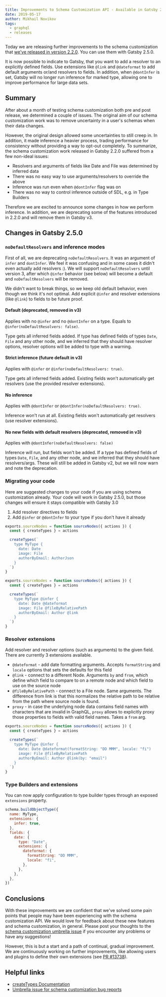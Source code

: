```yaml
---
title: Improvements to Schema Customization API - Available in Gatsby 2.5.0
date: 2019-05-17
author: Mikhail Novikov
tags:
  - graphql
  - releases
---
```


Today we are releasing further improvements to the schema customization that [we've released in version 2.2.0](/blog/2019-03-18-releasing-new-schema-customization). You can use them with Gatsby 2.5.0.

It is now possible to indicate to Gatsby, that you want to add a resolver to an explicitly defined fields. Use extensions like `@link` and `@dateformat` to add default arguments or/and resolvers to fields. In addition, when `@dontInfer` is set, Gatsby will no longer run inference for marked type, allowing one to improve performance for large data sets.

## Summary

After about a month of testing schema customization both pre and post release, we determined a couple of issues. The original aim of our schema customization work was to remove uncertainty in a user's schemas when their data changes.

However, the original design allowed some uncertainties to still creep in. In addition, it made inference a heavier process, trading performance for consistency without providing a way to opt-out completely. To summarize, the schema customization work released in Gatsby 2.2.0 suffered from a few non-ideal issues:

- Resolvers and arguments of fields like Date and File was determined by inferred data
- There was no easy way to use arguments/resolvers to override the above
- Inference was run even when `@dontInfer` flag was on
- There was no way to control inference outside of SDL, e.g. in Type Builders

Therefore we are excited to announce some changes in how we perform inference. In addition, we are deprecating some of the features introduced in 2.2.0 and will remove them in Gatsby v3.

## Changes in Gatsby 2.5.0

### `noDefaultResolvers` and inference modes

First of all, we are deprecating `noDefaultResolvers`. It was an argument of `infer` and `dontInfer`. We feel it was confusing and in some cases it didn't even actually add resolvers :). We will support `noDefaultResolvers` until version 3, after which `@infer` behavior (see below) will become a default and `noDefaultResolvers` will be removed.

We didn't want to break things, so we keep old default behavior, even though we think it's not optimal. Add explicit `@infer` and resolver extensions (like `@link`) to fields to be future proof.

#### Default (deprecated, removed in v3)

Applies with no `@infer` and no `@dontInfer` on a type. Equals to `@infer(noDefaultResolvers: false)`.

Type gets all inferred fields added. If type has defined fields of types `Date`, `File` and any other node, and we inferred that they should have resolver options, resolver options will be added to type with a warning.

#### Strict inference (future default in v3)

Applies with `@infer` or `@infer(noDefaultResolvers: true)`.

Type gets all inferred fields added. Existing fields won't automatically get resolvers (use the provided resolver extensions).

#### No inference

Applies with `@dontInfer` or `@dontInfer(noDefaultResolvers: true)`.

Inference won't run at all. Existing fields won't automatically get resolvers (use resolver extensions).

#### No new fields with default resolvers (deprecated, removed in v3)

Applies with `@dontInfer(noDefaultResolvers: false)`

Inference will run, but fields won't be added. If a type has defined fields of types `Date`, `File`, and any other node, and we inferred that they should have resolvers/args. These will still be added in Gatsby v2, but we will now warn and note the deprecation.

### Migrating your code

Here are suggested changes to your code if you are using schema customization already. Your code will work in Gatsby 2.5.0, but those changes will ensure it stays compatible with Gatsby 3.0

1. Add resolver directives to fields
2. Add `@infer` or `@dontInfer` to your type if you don't have it already

```javascript:title=gatsby-node.js
exports.sourceNodes = function sourceNodes({ actions }) {
  const { createTypes } = actions

  createTypes(`
    type MyType {
      date: Date
      image: File
      authorByEmail: AuthorJson
    }
  `)
}
```

```javascript:title=gatsby-node.js
exports.sourceNodes = function sourceNodes({ actions }) {
  const { createTypes } = actions

  createTypes(`
    type MyType @infer {
      date: Date @dateformat
      image: File @fileByRelativePath
      authorByEmail: Author @link
    }
  `)
}
```

### Resolver extensions

Add resolver and resolver options (such as arguments) to the given field. There are currently 3 extensions available.

- `@dateformat` - add date formatting arguments. Accepts `formatString` and `locale` options that sets the defaults for this field
- `@link` - connect to a different Node. Arguments `by` and `from`, which define which field to compare to on a remote node and which field to use on the source node
- `@fileByRelativePath` - connect to a File node. Same arguments. The difference from link is that this normalizes the relative path to be relative from the path where source node is found.
- `proxy` - in case the underlying node data contains field names with characters that are invalid in GraphQL, `proxy` allows to explicitly proxy those properties to fields with valid field names. Takes a `from` arg.

```javascript:title=gatsby-node.js
exports.sourceNodes = function sourceNodes({ actions }) {
  const { createTypes } = actions

  createTypes(`
    type MyType @infer {
      date: Date @dateformat(formatString: "DD MMM", locale: "fi")
      image: File @fileByRelativePath
      authorByEmail: Author @link(by: "email")
    }
  `)
}
```

### Type Builders and extensions

You can now apply configuration to type builder types through an exposed `extensions` property.

```js
schema.buildObjectType({
  name: MyType,
  extensions: {
    infer: true,
  },
  fields: {
    date: {
      type: "Date",
      extensions: {
        dateformat: {
          formatString: "DD MMM",
          locale: "fi",
        },
      },
    },
  },
})
```

## Conclusions

With these improvements we are confident that we've solved some pain points that people may have been experiencing with the schema customization API. We would love for feedback about these new features and schema customization, in general. Please post your thoughts to the [schema customization umbrella issue](https://github.com/gatsbyjs/gatsby/issues/12272) if you encounter any problems or have any suggestions!

However, this is but a start and a path of continual, gradual improvement. We are continuously working on further improvements, like allowing users and plugins to define their own extensions (see [PR #13738](https://github.com/gatsbyjs/gatsby/pull/13738)).

## Helpful links

- [createTypes Documentation](https://www.gatsbyjs.org/docs/actions/#createTypes)
- [Umbrella issue for schema customization bug reports](https://github.com/gatsbyjs/gatsby/issues/12272)
